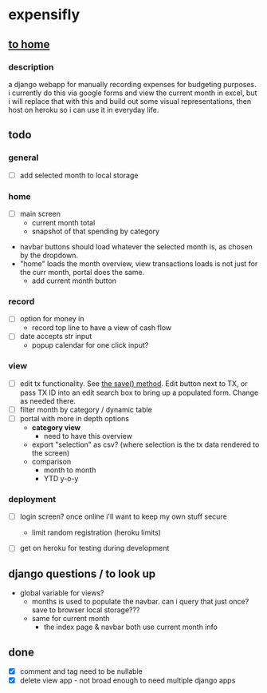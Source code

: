 # expensifly
## [to home](https://jackforgash.com/)

### description
a django webapp for manually recording expenses for budgeting purposes.  
i currently do this via google forms and view the current month in excel, but i will replace that with this and build out some visual representations, then host on heroku so i can use it in everyday life.  


## todo
### general
- [ ] add selected month to local storage
### home
- [ ] main screen
  - current month total
  - snapshot of that spending by category
- navbar buttons should load whatever the selected month is, as chosen by the dropdown.
- "home" loads the month overview, view transactions loads is not just for the curr month, portal does the same.
  - add current month button

### record
- [ ] option for money in
  - record top line to have a view of cash flow
- [ ] date accepts str input
  - popup calendar for one click input?

### view
- [ ] edit tx functionality. See [the save() method](https://docs.djangoproject.com/en/3.0/topics/forms/modelforms/#the-save-method). Edit button next to TX, or pass TX ID into an edit search box to bring up a populated form. Change as needed there.
- [ ] filter month by category / dynamic table
- [ ] portal with more in depth options
  - **category view**
    - need to have this overview
  - export "selection" as csv? (where selection is the tx data rendered to the screen)
  - comparison
    - month to month
    - YTD y-o-y

### deployment
- [ ] login screen? once online i'll want to keep my own stuff secure
  - limit random registration (heroku limits)
- [ ] get on heroku for testing during development


## django questions / to look up
- global variable for views?
  - months is used to populate the navbar. can i query that just once? save to browser local storage???
  - same for current month
    - the index page & navbar both use current month info


## done

- [x] comment and tag need to be nullable
- [x] delete view app - not broad enough to need multiple django apps
